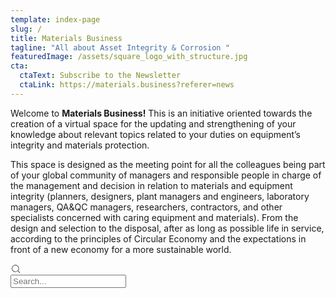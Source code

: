 ```yaml
---
template: index-page
slug: /
title: Materials Business
tagline: "All about Asset Integrity & Corrosion "
featuredImage: /assets/square_logo_with_structure.jpg
cta:
  ctaText: Subscribe to the Newsletter
  ctaLink: https://materials.business?referer=news
---
```

Welcome to **Materials Business!** This is an initiative oriented towards the creation of a virtual space for the updating and strengthening of your knowledge about relevant topics related to your duties on equipment’s integrity and materials protection.

 This space is designed as the meeting point for all the colleagues being part of your global community of managers and responsible people in charge of the management and decision in relation to materials and equipment integrity (planners, designers, plant managers and engineers, laboratory managers, QA&QC managers, researchers, contractors, and other specialists concerned with caring equipment and materials). From the design and selection to the disposal, after as long as possible life in service, according to the principles of Circular Economy and the expectations in front of a new economy for a more sustainable world.

<div class="Input3292942784__wrapper"><div class="IconAffix1602349843__root IconAffix1602349843---size-5-small IconAffix1602349843--inPrefix IconAffix1602349843---border-5-round"><svg viewBox="0 0 24 24" fill="currentColor" width="18px" height="18px"><path d="M19.8535534,19.1464466 C20.0488155,19.3417088 20.0488155,19.6582912 19.8535534,19.8535534 C19.6582912,20.0488155 19.3417088,20.0488155 19.1464466,19.8535534 L15.4380219,16.1451287 C14.1187738,17.3000688 12.3911257,18 10.5,18 C6.35786438,18 3,14.6421356 3,10.5 C3,6.35786438 6.35786438,3 10.5,3 C14.6421356,3 18,6.35786438 18,10.5 C18,12.3911257 17.3000688,14.1187738 16.1451287,15.4380219 L19.8535534,19.1464466 Z M17,10.5 C17,6.91014913 14.0898509,4 10.5,4 C6.91014913,4 4,6.91014913 4,10.5 C4,14.0898509 6.91014913,17 10.5,17 C14.0898509,17 17,14.0898509 17,10.5 Z"></path></svg></div><input data-hook="wsr-input" data-mask="false" class="Input3292942784__input" maxlength="524288" placeholder="Search..." tabindex="0" autocomplete="off,chrome-off" value="" style="text-overflow: clip;"></div>

